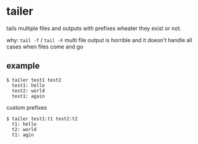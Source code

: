 # tailer

tails multiple files and outputs with prefixes wheater they exist or not.

why: `tail -f` / `tail -F` multi file output is horrible and it doesn't handle all cases when files come and go

## example

    $ tailer test1 test2
      test1: hello
      test2: world
      test1: again

custom prefixes

    $ tailer test1:t1 test2:t2
      t1: hello
      t2: world
      t1: agin